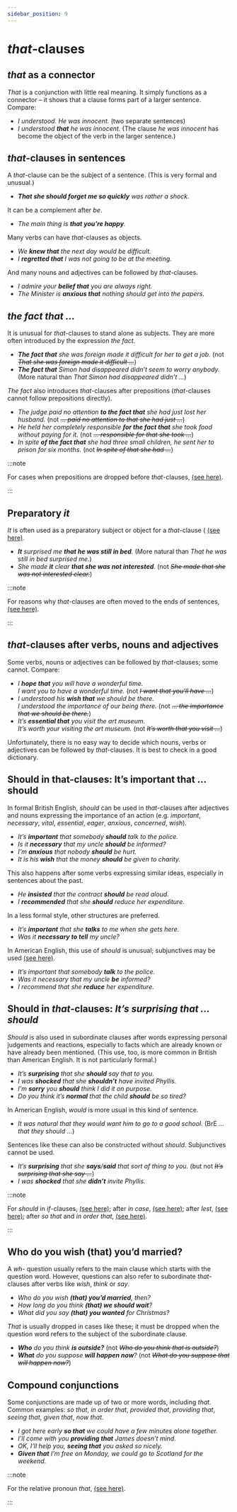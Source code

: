 ```yaml
---
sidebar_position: 9
---
```


# *that*-clauses

## *that* as a connector

*That* is a conjunction with little real meaning. It simply functions as a connector – it shows that a clause forms part of a larger sentence. Compare:

- *I understood. He was innocent.* (two separate sentences)
- *I understood **that** he was innocent.* (The clause *he was innocent* has become the object of the verb in the larger sentence.)

## *that*-clauses in sentences

A *that*\-clause can be the subject of a sentence. (This is very formal and unusual.)

- ***That she should forget me so quickly** was rather a shock.*

It can be a complement after *be*.

- *The main thing is **that you’re happy**.*

Many verbs can have *that*\-clauses as objects.

- *We **knew that** the next day would be difficult.*
- *I **regretted that** I was not going to be at the meeting.*

And many nouns and adjectives can be followed by *that*\-clauses.

- *I admire your **belief that** you are always right.*
- *The Minister is **anxious that** nothing should get into the papers.*

## *the fact that …*

It is unusual for *that*\-clauses to stand alone as subjects. They are more often introduced by the expression *the fact*.

- ***The fact that** she was foreign made it difficult for her to get a job.* (not *~~That she was foreign made it difficult …~~*)
- ***The fact that** Simon had disappeared didn’t seem to worry anybody.* (More natural than *That Simon had disappeared didn’t …*)

*The fact* also introduces *that*\-clauses after prepositions (*that*\-clauses cannot follow prepositions directly).

- *The judge paid no attention **to the fact that** she had just lost her husband.* (not *~~… paid no attention to that she had just …~~*)
- *He held her completely responsible **for the fact that** she took food without paying for it.* (not *~~… responsible for that she took …~~*)
- *In spite **of the fact that** she had three small children, he sent her to prison for six months.* (not *~~In spite of that she had …~~*)

:::note

For cases when prepositions are dropped before *that*\-clauses, [(see here)](./../prepositions/prepositions-before-conjunctions).

:::

## Preparatory *it*

*It* is often used as a preparatory subject or object for a *that*\-clause ( [(see here)](./../information-structure/preparatory-it-subject).

- ***It** surprised me **that he was still in bed**.* (More natural than *That he was still in bed surprised me.*)
- *She made **it** clear **that she was not interested**.* (not *~~She made that she was not interested clear.~~*)

:::note

For reasons why *that*\-clauses are often moved to the ends of sentences, [(see here)](./../information-structure/information-structure-normal-order-and-variations).

:::

## *that*-clauses after verbs, nouns and adjectives

Some verbs, nouns or adjectives can be followed by *that*\-clauses; some cannot. Compare:

- *I **hope that** you will have a wonderful time.*  
  *I want you to have a wonderful time.* (not *~~I want that you’ll have …~~*)
- *I understood his **wish that** we should be there.*  
  *I understood the importance of our being there.* (not *~~… the importance that we should be there.~~*)
- *It’s **essential that** you visit the art museum.*  
  *It’s worth your visiting the art museum.* (not *~~It’s worth that you visit …~~*)

Unfortunately, there is no easy way to decide which nouns, verbs or adjectives can be followed by *that*\-clauses. It is best to check in a good dictionary.

## Should in that-clauses: It’s important that … should

In formal British English, *should* can be used in *that*\-clauses after adjectives and nouns expressing the importance of an action (e.g. *important*, *necessary*, *vital*, *essential*, *eager*, *anxious*, *concerned*, *wish*).

- *It’s **important** that somebody **should** talk to the police.*
- *Is it **necessary** that my uncle **should** be informed?*
- *I’m **anxious** that nobody **should** be hurt.*
- *It is his **wish** that the money **should** be given to charity.*

This also happens after some verbs expressing similar ideas, especially in sentences about the past.

- *He **insisted** that the contract **should** be read aloud.*
- *I **recommended** that she **should** reduce her expenditure.*

In a less formal style, other structures are preferred.

- *It’s **important** that she **talks** to me when she gets here.*
- *Was it **necessary to tell** my uncle?*

In American English, this use of *should* is unusual; subjunctives may be used [(see here)](./../conjunctions-sentences-and-clauses/subjunctive-that-she-go-that-they-be-if-i-were-etc).

- *It’s important that somebody **talk** to the police.*
- *Was it necessary that my uncle **be** informed?*
- *I recommend that she **reduce** her expenditure.*

## Should in *that*-clauses: *It’s surprising that … should*

*Should* is also used in subordinate clauses after words expressing personal judgements and reactions, especially to facts which are already known or have already been mentioned. (This use, too, is more common in British than American English. It is not particularly formal.)

- *It’s **surprising** that she **should** say that to you.*
- *I was **shocked** that she **shouldn’t** have invited Phyllis.*
- *I’m **sorry** you **should** think I did it on purpose.*
- *Do you think it’s **normal** that the child **should** be so tired?*

In American English, *would* is more usual in this kind of sentence.

- *It was *natural* that they *would* want him to go to a good school.* (BrE *… that they should …*)

Sentences like these can also be constructed without *should*. Subjunctives cannot be used.

- *It’s **surprising** that she **says**/**said** that sort of thing to you.* (but not *~~It’s surprising that she say …~~*)
- *I was **shocked** that she **didn’t** invite Phyllis.*

:::note

For *should* in *if*\-clauses, [(see here)](./../if/other-points#if-happen-to); after *in case*, [(see here)](./../if/in-case-and-if#in-case-happen-to); after *lest*, [(see here)](./../../vocabulary/word-problems-from-a-to-z/lest); after *so that* and *in order that*, [(see here)](./../../vocabulary/word-problems-from-a-to-z/so-that-and-in-order-that).

:::

## Who do you wish (that) you’d married?

A *wh-* question usually refers to the main clause which starts with the question word. However, questions can also refer to subordinate *that*\-clauses after verbs like *wish*, *think* or *say*.

- *Who do you wish **(that) you’d married**, then?*
- *How long do you think **(that) we should wait**?*
- *What did you say **(that) you wanted** for Christmas?*

*That* is usually dropped in cases like these; it must be dropped when the question word refers to the subject of the subordinate clause.

- ***Who** do you think **is outside?*** (not *~~Who do you think that is outside?~~*)
- ***What** do you suppose **will happen now**?* (not *~~What do you suppose that will happen now?~~*)

## Compound conjunctions

Some conjunctions are made up of two or more words, including *that*. Common examples: *so that*, *in order that*, *provided that*, *providing that*, *seeing that*, *given that*, *now that*.

- *I got here early **so that** we could have a few minutes alone together.*
- *I’ll come with you **providing that** James doesn’t mind.*
- *OK, I’ll help you, **seeing that** you asked so nicely.*
- ***Given that** I’m free on Monday, we could go to Scotland for the weekend.*

:::note

For the relative pronoun *that*, [(see here)](./../relative-clauses/relatives-basic-information).

:::
